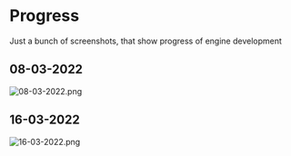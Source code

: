 # Progress

Just a bunch of screenshots, that show progress of engine development

## 08-03-2022

![08-03-2022.png](https://i.imgur.com/USvufng.png)

## 16-03-2022

![16-03-2022.png](https://i.imgur.com/i5kbaPR.png)